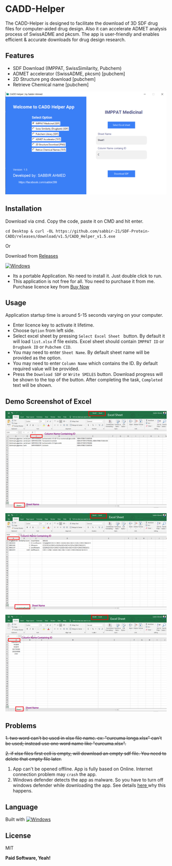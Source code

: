 # CADD-Helper
The CADD-Helper is designed to facilitate the download of 3D SDF drug files for computer-aided drug design. Also it can accelerate ADMET analysis process of SwissADME and pkcsm. The app is user-friendly and enables efficient & accurate downloads for drug design research.

## Features

- SDF Download (IMPPAT, SwissSimilarity, Pubchem)
- ADMET accelerator (SwissADME, pkcsm) [pubchem]
- 2D Structure png download [pubchem]
- Retrieve Chemical name [pubchem]

![main_v1.5](v1.5.png)

## Installation
Download via cmd. Copy the code, paste it on CMD and hit enter.

```
cd Desktop & curl -OL https://github.com/sabbir-21/SDF-Protein-CADD/releases/download/v1.5/CADD_Helper_v1.5.exe
```
Or

Download from [Releases](https://github.com/sabbir-21/SDF-Protein-CADD/releases/latest)

[![Windows](https://img.shields.io/badge/-Windows_x64-blue.svg?style=for-the-badge&logo=windows)](https://github.com/sabbir-21/SDF-Protein-CADD/releases/latest)

- Its a portable Application. No need to install it. Just double click to run.
- This application is not free for all. You need to purchase it from me. Purchase licence key from [Buy Now](https://sabbir-21.github.io/portfolio/buy.html)


## Usage
Application startup time is around 5-15 seconds varying on your computer.
- Enter licence key to activate it lifetime.
- Choose `Option` from left side.
- Select excel sheet by pressing `Select Excel Sheet ` button. By default it will load `list.xlsx` if file exists. Excel sheet should contain `IMPPAT ID` or `Drugbank ID` or `Pubchem CID`.
- You may need to enter `Sheet Name`. By default sheet name will be provided as the option.
- You may need to enter `Column Name` which contains the ID. By default required value will be provided.
- Press the `Download SDF` or `Write SMILES` button. Download progress will be shown to the top of the button. After completing the task, `Completed` text will be shown.

## Demo Screenshot of Excel

![ss_imppat](ss_imppat.png)

![ss_swiss](ss_swiss.png)

![ss_pubchem](ss_pubchem.png)

## Problems
~~1. two word can't be used in xlsx file name. ex: "curcuma longa.xlsx" can't be used; instead use one word name like "curcuma.xlsx".~~

~~2. if xlsx files first cell is empty, will download an empty sdf file. You need to delete that empty file later.~~
1. App can't be opened offline. App is fully based on Online. Internet connection problem may `crash` the app.
2. Windows defender detects the app as malware. So you have to turn off windows defender while downloading the app. See details [here ](https://stackoverflow.com/questions/43777106/program-made-with-pyinstaller-now-seen-as-a-trojan-horse-by-avg) why this happens.

## Language
Built with  [![Windows](https://www.python.org/static/favicon.ico
)](https://www.python.org/)

## License
MIT

**Paid Software, Yeah!**
